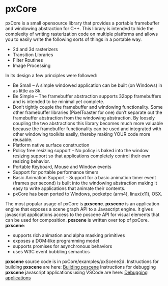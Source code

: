 
# pxCore
pxCore is a small opensource library that provides a portable framebuffer and windowing abstraction for C++. This library is intended to hide the complexity of writing rasterization code on multiple platforms and allows you to easily write the following sorts of things in a portable way.

* 2d and 3d rasterizers
* Transition Libraries
* Filter Routines
* Image Processing

In its design a few principles were followed:

* Be Small – A simple windowed application can be built (on Windows) in as little as 8k.
* Be Simple – The framebuffer abstraction supports 32bpp framebuffers and is intended to be minimal yet complete.
* Don’t tightly couple the framebuffer and windowing functionality. Some other framebuffer libraries (PixelToaster for one) don’t separate out the framebuffer abstraction from the windowing abstraction. By loosely coupling the two abstractions this library becomes much more valuable because the framebuffer functionality can be used and integrated with other windowing toolkits easily, thereby making YOUR code more reusable.
* Platform native surface construction
* Policy free resizing support – No policy is baked into the window resizing support so that applications completely control their own resizing behavior.
* Portable Keyboard, Mouse and Window events
* Support for portable performance timers
* Basic Animation Support - Support for a basic animation timer event (frames per second) is built into the windowing abstraction making it easy to write applications that animate their contents.
* pxCore has been ported to Windows, pocketpc (arm4), linux(x11), OSX.


The most popular usage of pxCore is __pxscene__. __pxscene__ is an application engine that exposes a scene graph API to a Javascript engine. It gives javascript applications access to the pxscene API for visual elements that can be used for composition.  __pxscene__ is written over top of pxCore. __pxscene__: 

* supports rich animation and alpha masking primitives
* exposes a DOM-like programming model
* supports promises for asynchronous behaviors
* uses W3C event bubbling semantics

__pxscene__ source code is in pxCore/examples/pxScene2d.
Instructions for building __pxscene__ are here: [Building pxscene](https://github.com/pxscene/pxCore/blob/master/examples/pxScene2d/README.md)
Instructions for debugging __pxscene__ javascript applications using VSCode are here: [Debugging applications](https://github.com/pxscene/pxCore/blob/master/examples/pxScene2d/VSCODE_DEBUG.md)


